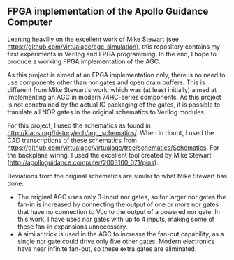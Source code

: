 FPGA implementation of the Apollo Guidance Computer
---------------------------------------------------

Leaning heaviliy on the excellent work of Mike Stewart (see https://github.com/virtualagc/agc_simulation), this
repository contains my first experiments in Verilog and FPGA programming. In the end, I hope to produce a 
working FPGA implementation of the AGC.

As this project is aimed at an FPGA implementation only, there is no need to use components other than
nor gates and open drain buffers. This is different from Mike Stewart's work, which was (at least initially) aimed 
at implementing an AGC in modern 74HC-series components. As this project is not constrained by the actual IC 
packaging of the gates, it is possible to translate all NOR gates in the original schematics to Verilog modules.

For this project, I used the schematics as found in http://klabs.org/history/ech/agc_schematics/. When in doubt, I
used the CAD transcriptions of these schematics from 
https://github.com/virtualagc/virtualagc/tree/schematics/Schematics. For the backplane wiring, I used the excellent
tool created by Mike Stewart (http://apolloguidance.computer/2003100_071/pins).

Deviations from the original schematics are similar to what Mike Stewart has done:
- The original AGC uses only 3-input nor gates, so for larger nor gates the fan-in is increased by connecting the
  output of one or more nor gates that have no connection to Vcc to the output of a powered nor gate. In this work,
  I have used nor gates with up to 4 inputs, making some of these fan-in expansions unnecessary.
- A similar trick is used in the AGC to increase the fan-out capability, as a single nor gate could drive only
  five other gates. Modern electronics have near infinite fan-out, so these extra gates are eliminated.


